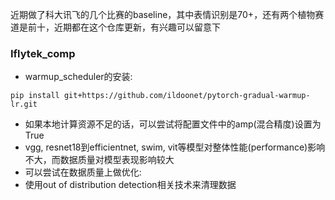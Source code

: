 近期做了科大讯飞的几个比赛的baseline，其中表情识别是70+，还有两个植物赛道是前十，近期都在这个仓库更新，有兴趣可以留意下

### Iflytek_comp
+ warmup_scheduler的安装:
```
pip install git+https://github.com/ildoonet/pytorch-gradual-warmup-lr.git
```
+ 如果本地计算资源不足的话，可以尝试将配置文件中的amp(混合精度)设置为True
+ vgg, resnet18到efficientnet, swim, vit等模型对整体性能(performance)影响不大，而数据质量对模型表现影响较大
+ 可以尝试在数据质量上做优化: 
+   使用out of distribution detection相关技术来清理数据
